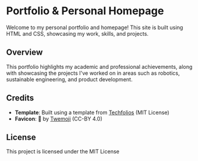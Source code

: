 # Portfolio & Personal Homepage

Welcome to my personal portfolio and homepage! This site is built using HTML and CSS, showcasing my work, skills, and projects.

## Overview

This portfolio highlights my academic and professional achievements, along with showcasing the projects I've worked on in areas such as robotics, sustainable engineering, and product development.

## Credits

- **Template**: Built using a template from [Techfolios](https://techfolios.github.io) (MIT License)
- **Favicon**: 🤖 by [Twemoji](https://github.com/twitter/twemoji) (CC-BY 4.0)

## License

This project is licensed under the MIT License
